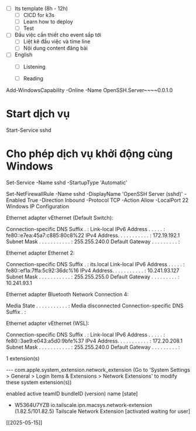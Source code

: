 - [ ] Its template (8h - 12h)
	- [ ] CICD for k3s 
	- [ ] Learn how to deploy
	- [ ] Test
- [ ] Đầu việc cần thiết cho event sắp tới
	- [ ] Liệt kê đầu việc và time line
	- [ ] Nội dung content đăng bài
- [ ] English
	- [ ] Listening 
	- [ ] Reading




Add-WindowsCapability -Online -Name OpenSSH.Server~~~~0.0.1.0

# Start dịch vụ
Start-Service sshd

# Cho phép dịch vụ khởi động cùng Windows
Set-Service -Name sshd -StartupType 'Automatic'

Set-NetFirewallRule -Name sshd -DisplayName 'OpenSSH Server (sshd)' -Enabled True -Direction Inbound -Protocol TCP -Action Allow -LocalPort 22
Windows IP Configuration


Ethernet adapter vEthernet (Default Switch):

   Connection-specific DNS Suffix  . :
   Link-local IPv6 Address . . . . . : fe80::e7ea:45a7:c885:80c8%22
   IPv4 Address. . . . . . . . . . . : 172.19.192.1
   Subnet Mask . . . . . . . . . . . : 255.255.240.0
   Default Gateway . . . . . . . . . :

Ethernet adapter Ethernet 2:

   Connection-specific DNS Suffix  . : its.local
   Link-local IPv6 Address . . . . . : fe80::ef1a:7ffa:5c92:36dc%16
   IPv4 Address. . . . . . . . . . . : 10.241.93.127
   Subnet Mask . . . . . . . . . . . : 255.255.255.0
   Default Gateway . . . . . . . . . : 10.241.93.1

Ethernet adapter Bluetooth Network Connection 4:

   Media State . . . . . . . . . . . : Media disconnected
   Connection-specific DNS Suffix  . :

Ethernet adapter vEthernet (WSL):

   Connection-specific DNS Suffix  . :
   Link-local IPv6 Address . . . . . : fe80::3ae9:e043:a5d0:9bfe%37
   IPv4 Address. . . . . . . . . . . : 172.20.208.1
   Subnet Mask . . . . . . . . . . . : 255.255.240.0
   Default Gateway . . . . . . . . . :


1 extension(s)

--- com.apple.system_extension.network_extension (Go to 'System Settings > General > Login Items & Extensions > Network Extensions' to modify these system extension(s))

enabled active teamID bundleID (version) name [state]

* W5364U7YZB io.tailscale.ipn.macsys.network-extension (1.82.5/101.82.5) Tailscale Network Extension [activated waiting for user]

[[2025-05-15]] 